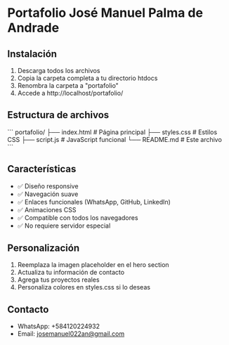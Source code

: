 # Portafolio José Manuel Palma de Andrade

## Instalación

1. Descarga todos los archivos
2. Copia la carpeta completa a tu directorio htdocs
3. Renombra la carpeta a "portafolio"
4. Accede a http://localhost/portafolio/

## Estructura de archivos

\`\`\`
portafolio/
├── index.html          # Página principal
├── styles.css          # Estilos CSS
├── script.js           # JavaScript funcional
└── README.md           # Este archivo
\`\`\`

## Características

- ✅ Diseño responsive
- ✅ Navegación suave
- ✅ Enlaces funcionales (WhatsApp, GitHub, LinkedIn)
- ✅ Animaciones CSS
- ✅ Compatible con todos los navegadores
- ✅ No requiere servidor especial

## Personalización

1. Reemplaza la imagen placeholder en el hero section
2. Actualiza tu información de contacto
3. Agrega tus proyectos reales
4. Personaliza colores en styles.css si lo deseas

## Contacto

- WhatsApp: +584120224932
- Email: josemanuel022an@gmail.com
